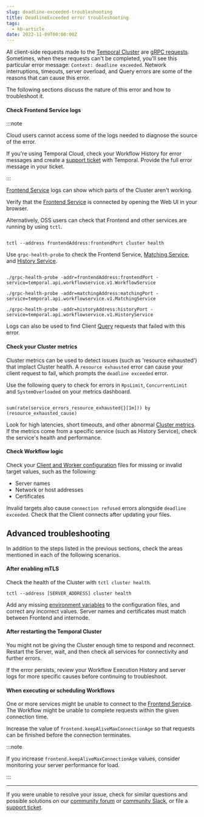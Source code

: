 ```yaml
---
slug: deadline-exceeded-troubleshooting
title: DeadlineExceeded error troubleshooting
tags:
  - kb-article
date: 2022-11-09T00:00:00Z
---
```


All client-side requests made to the [Temporal Cluster](/concepts/what-is-a-temporal-cluster) are [gRPC requests](https://grpc.io/docs/what-is-grpc/core-concepts/#deadlines).
Sometimes, when these requests can't be completed, you'll see this particular error message: `Context: deadline exceeded`.
Network interruptions, timeouts, server overload, and Query errors are some of the reasons that can cause this error.

The following sections discuss the nature of this error and how to troubleshoot it.

<!-- truncate -->

#### Check Frontend Service logs

:::note

Cloud users cannot access some of the logs needed to diagnose the source of the error.

If you're using Temporal Cloud, check your Workflow History for error messages and create a [support ticket](https://support.temporal.io/) with Temporal.
Provide the full error message in your ticket.

:::

[Frontend Service](/clusters/#frontend-service) logs can show which parts of the Cluster aren't working.

Verify that the [Frontend Service](/clusters#frontend-service) is connected by opening the Web UI in your browser.

Alternatively, OSS users can check that Frontend and other services are running by using `tctl`.

```

tctl --address frontendAddress:frontendPort cluster health

```

Use `grpc-health-probe` to check the Frontend Service, [Matching Service](/clusters#matching-service), and [History Service](/clusters#history-service).

```

./grpc-health-probe -addr=frontendAddress:frontendPort -service=temporal.api.workflowservice.v1.WorkflowService

./grpc-health-probe -addr=matchingAddress:matchingPort -service=temporal.api.workflowservice.v1.MatchingService

./grpc-health-probe -addr=historyAddress:historyPort -service=temporal.api.workflowservice.v1.HistoryService

```

Logs can also be used to find Client [Query](/workflows#queries) requests that failed with this error.

#### Check your Cluster metrics

Cluster metrics can be used to detect issues (such as 'resource exhausted') that implact Cluster health.
A `resource exhausted` error can cause your client request to fail, which prompts the `deadline exceeded` error.

Use the following query to check for errors in `RpsLimit`, `ConcurrentLimit` and `SystemOverloaded` on your metrics dashboard.

```

sum(rate(service_errors_resource_exhausted{}[1m])) by (resource_exhausted_cause)

```

Look for high latencies, short timeouts, and other abnormal [Cluster metrics](/references/cluster-metrics).
If the metrics come from a specific service (such as History Service), check the service's health and performance.

#### Check Workflow logic

Check your [Client and Worker configuration](/references/configuration) files for missing or invalid target values, such as the following:

- Server names
- Network or host addresses
- Certificates

Invalid targets also cause `connection refused` errors alongside `deadline exceeded`.
Check that the Client connects after updating your files.

## Advanced troubleshooting

In addition to the steps listed in the previous sections, check the areas mentioned in each of the following scenarios.

#### After enabling mTLS

Check the health of the Cluster with `tctl cluster health`.

```
tctl --address [SERVER_ADDRESS] cluster health
```

Add any missing [environment variables](/references/web-ui-environment-variables) to the configuration files, and correct any incorrect values.
Server names and certificates must match between Frontend and internode.

#### After restarting the Temporal Cluster

You might not be giving the Cluster enough time to respond and reconnect.
Restart the Server, wait, and then check all services for connectivity and further errors.

If the error persists, review your Workflow Execution History and server logs for more specific causes before continuing to troubleshoot.

#### When executing or scheduling Workflows

One or more services might be unable to connect to the [Frontend Service](/clusters#frontend-service).
The Workflow might be unable to complete requests within the given connection time.

Increase the value of `frontend.keepAliveMaxConnectionAge` so that requests can be finished before the connection terminates.

:::note

If you increase `frontend.keepAliveMaxConnectionAge` values, consider monitoring your server performance for load.

:::

---

If you were unable to resolve your issue, check for similar questions and possible solutions on our [community forum](https://community.temporal.io) or [community Slack](https://temporal.io/slack), or file a [support ticket](https://support.temporal.io/).
